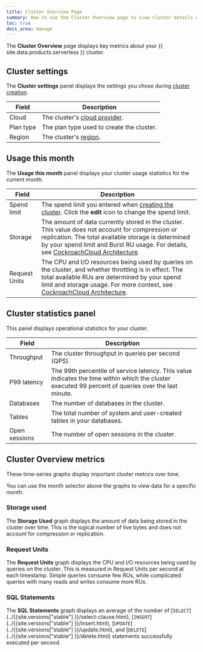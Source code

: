 ```yaml
---
title: Cluster Overview Page
summary: How to use the Cluster Overview page to view cluster details on {{ site.data.products.serverless }}.
toc: true
docs_area: manage
---
```


The **Cluster Overview** page displays key metrics about your {{ site.data.products.serverless }} cluster.

## Cluster settings

The **Cluster settings** panel displays the settings you chose during [cluster creation](create-a-serverless-cluster.html).

| Field     | Description                                                                                             |
|-----------|---------------------------------------------------------------------------------------------------------|
| Cloud     | The cluster's [cloud provider](create-a-serverless-cluster.html#step-2-select-a-cloud-provider-region). |
| Plan type | The plan type used to create the cluster.                                                               |
| Region    | The cluster's [region](create-a-serverless-cluster.html#step-2-select-a-cloud-provider-region).         |

## Usage this month

The **Usage this month** panel displays your cluster usage statistics for the current month.

| Field         | Description                                                                                                                                                                                                                                                                      |
|---------------|----------------------------------------------------------------------------------------------------------------------------------------------------------------------------------------------------------------------------------------------------------------------------------|
| Spend limit   | The spend limit you entered when [creating the cluster](create-a-serverless-cluster.html#step-3-enter-a-spend-limit). Click the **edit** icon to change the spend limit.                                                                                                         |
| Storage       | The amount of data currently stored in the cluster. This value does not account for compression or replication. The total available storage is determined by your spend limit and Burst RU usage. For details, see [CockroachCloud Architecture](architecture.html#performance). |
| Request Units | The CPU and I/O resources being used by queries on the cluster, and whether throttling is in effect. The total available RUs are determined by your spend limit and storage usage. For more context, see [CockroachCloud Architecture](architecture.html#concepts).              |

## Cluster statistics panel

This panel displays operational statistics for your cluster.

| Field               | Description                                                                                                                                         |
|---------------------|-----------------------------------------------------------------------------------------------------------------------------------------------------|
| Throughput          | The cluster throughput in queries per second (QPS).                                                                                                 |
| P99 latency         | The 99th percentile of service latency. This value indicates the time within which the cluster executed 99 percent of queries over the last minute. |
| Databases           | The number of databases in the cluster.                                                                                                             |
| Tables              | The total number of system and user-created tables in your databases.                                                                               |
| Open sessions       | The number of open sessions in the cluster.                                                                                                         |

## Cluster Overview metrics

These time-series graphs display important cluster metrics over time.

You can use the month selector above the graphs to view data for a specific month.

### Storage used

The **Storage Used** graph displays the amount of data being stored in the cluster over time. This is the logical number of live bytes and does not account for compression or replication.

### Request Units

The **Request Units** graph displays the CPU and I/O resources being used by queries on the cluster. This is measured in Request Units per second at each timestamp. Simple queries consume few RUs, while complicated queries with many reads and writes consume more RUs.

### SQL Statements

The **SQL Statements** graph displays an average of the number of [`SELECT`](../{{site.versions["stable"] }}/select-clause.html), [`INSERT`](../{{site.versions["stable"] }}/insert.html), [`UPDATE`](../{{site.versions["stable"] }}/update.html), and [`DELETE`](../{{site.versions["stable"] }}/delete.html) statements successfully executed per second.
